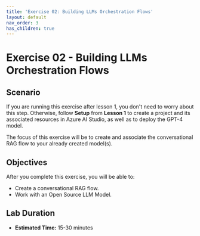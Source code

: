 ```yaml
---
title: 'Exercise 02: Building LLMs Orchestration Flows'
layout: default
nav_order: 3
has_children: true
---
```


# Exercise 02 - Building LLMs Orchestration Flows

##  Scenario

If you are running this exercise after lesson 1, you don't need to worry about this step. Otherwise, follow **Setup** from **Lesson 1** to create a project and its associated resources in Azure AI Studio, as well as to deploy the GPT-4 model.

The focus of this exercise will be to create and associate the conversational RAG flow to your already created model(s).

## Objectives

After you complete this exercise, you will be able to:

* Create a conversational RAG flow.
* Work with an Open Source LLM Model.

## Lab Duration

* **Estimated Time:** 15-30 minutes